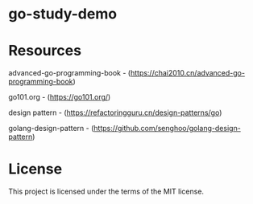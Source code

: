 # go-study-demo

# Resources
advanced-go-programming-book - (https://chai2010.cn/advanced-go-programming-book)

go101.org - (https://go101.org/)

design pattern - (https://refactoringguru.cn/design-patterns/go)

golang-design-pattern - (https://github.com/senghoo/golang-design-pattern)


# License
This project is licensed under the terms of the MIT license.
